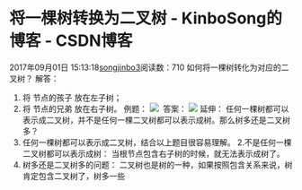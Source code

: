 # 将一棵树转换为二叉树 - KinboSong的博客 - CSDN博客
2017年09月01日 15:13:18[songjinbo3](https://me.csdn.net/KinboSong)阅读数：710
如何将一棵树转化为对应的二叉树？
解答：
1. 将 节点的孩子 放在左子树；
2. 将 节点的兄弟 放在右子树。
例题：
![](http://images2015.cnblogs.com/blog/984076/201610/984076-20161019143139482-1663740848.png)
 答案：
![](http://images2015.cnblogs.com/blog/984076/201610/984076-20161019143229513-1381051635.png)
延伸：
任何一棵树都可以表示成二叉树，并不是任何一棵二叉树都可以表示成树。那么树多还是二叉树多？
1. 任何一棵树都可以表示成二叉树，结合以上题目很容易理解。
2.不是任何一棵二叉树都可以表示成树：
当根节点包含右子树的时候，就无法表示成树了。
3. 树多还是二叉树多的问题：
二叉树也是树的一种，如果按照包含关系来说，树肯定包含二叉树了，树多一些
